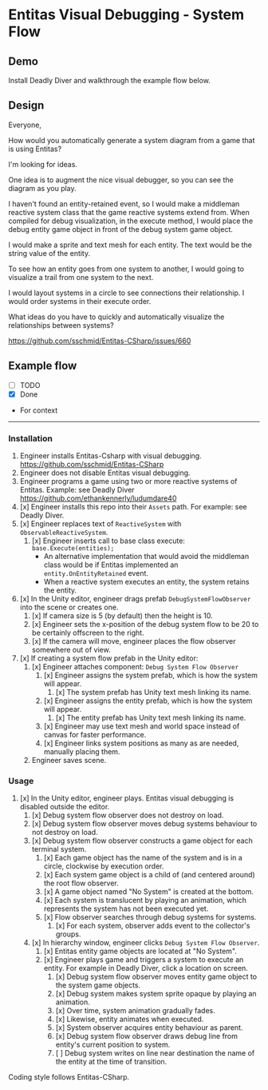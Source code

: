# Entitas Visual Debugging - System Flow

## Demo

Install Deadly Diver and walkthrough the example flow below.

## Design

Everyone,

How would you automatically generate a system diagram from a game that is using Entitas?

I'm looking for ideas.

One idea is to augment the nice visual debugger, so you can see the diagram as you play.

I haven't found an entity-retained event, so I would make a middleman reactive system class that the game reactive systems extend from. When compiled for debug visualization, in the execute method, I would place the debug entity game object in front of the debug system game object.

I would make a sprite and text mesh for each entity. The text would be the string value of the entity.

To see how an entity goes from one system to another, I would going to visualize a trail from one system to the next.

I would layout systems in a circle to see connections their relationship. I would order systems in their execute order.

What ideas do you have to quickly and automatically visualize the relationships between systems?

<https://github.com/sschmid/Entitas-CSharp/issues/660>

## Example flow

- [ ] TODO
- [x] Done
- For context

---

### Installation

1. Engineer installs Entitas-Csharp with visual debugging.  <https://github.com/sschmid/Entitas-CSharp>
1. Engineer does not disable Entitas visual debugging.
1. Engineer programs a game using two or more reactive systems of Entitas.  Example:  see Deadly Diver <https://github.com/ethankennerly/ludumdare40>
1. [x] Engineer installs this repo into their `Assets` path.  For example:  see Deadly Diver.
1. [x] Engineer replaces text of `ReactiveSystem` with `ObservableReactiveSystem`.
    1. [x] Engineer inserts call to base class execute:  `base.Execute(entities);`
        - An alternative implementation that would avoid the middleman class would be if Entitas implemented an `entity.OnEntityRetained` event.
        - When a reactive system executes an entity, the system retains the entity.
1. [x] In the Unity editor, engineer drags prefab `DebugSystemFlowObserver` into the scene or creates one.
    1. [x] If camera size is 5 (by default) then the height is 10.
    1. [x] Engineer sets the x-position of the debug system flow to be 20 to be certainly offscreen to the right.
    1. [x] If the camera will move, engineer places the flow observer somewhere out of view.
1. [x] If creating a system flow prefab in the Unity editor:
    1. [x] Engineer attaches component: `Debug System Flow Observer`
        1. [x] Engineer assigns the system prefab, which is how the system will appear.
            1. [x] The system prefab has Unity text mesh linking its name.
        1. [x] Engineer assigns the entity prefab, which is how the system will appear.
            1. [x] The entity prefab has Unity text mesh linking its name.
        1. [x] Engineer may use text mesh and world space instead of canvas for faster performance.
        1. [x] Engineer links system positions as many as are needed, manually placing them.
    1. Engineer saves scene.

### Usage

1. [x] In the Unity editor, engineer plays.  Entitas visual debugging is disabled outside the editor.
    1. [x] Debug system flow observer does not destroy on load.
    1. [x] Debug system flow observer moves debug systems behaviour to not destroy on load.
    1. [x] Debug system flow observer constructs a game object for each terminal system.
        1. [x] Each game object has the name of the system and is in a circle, clockwise by execution order.
        1. [x] Each system game object is a child of (and centered around) the root flow observer.
        1. [x] A game object named "No System" is created at the bottom.
        1. [x] Each system is translucent by playing an animation, which represents the system has not been executed yet.
        1. [x] Flow observer searches through debug systems for systems.
            1. [x] For each system, observer adds event to the collector's groups.
    1. [x] In hierarchy window, engineer clicks `Debug System Flow Observer`.
        1. [x] Entitas entity game objects are located at "No System".
        1. [x] Engineer plays game and triggers a system to execute an entity.  For example in Deadly Diver, click a location on screen.
            1. [x] Debug system flow observer moves entity game object to the system game objects.
            1. [x] Debug system makes system sprite opaque by playing an animation.
            1. [x] Over time, system animation gradually fades.
            1. [x] Likewise, entity animates when executed.
            1. [x] System observer acquires entity behaviour as parent.
            1. [x] Debug system flow observer draws debug line from entity's current position to system.
            1. [ ] Debug system writes on line near destination the name of the entity at the time of transition.


Coding style follows Entitas-CSharp.
